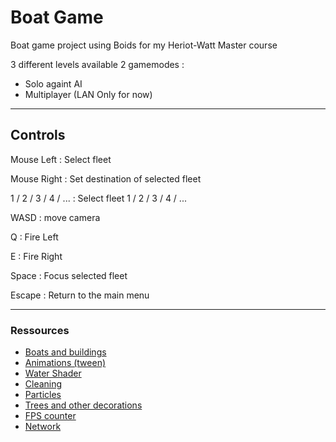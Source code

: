 # Boat Game

 Boat game project using Boids for my Heriot-Watt Master course

 3 different levels available
 2 gamemodes : 
 - Solo againt AI
 - Multiplayer (LAN Only for now)

____
## Controls

Mouse Left : Select fleet

Mouse Right : Set destination of selected fleet

1 / 2 / 3 / 4 / ... : Select fleet 1 / 2 / 3 / 4 / ...

WASD : move camera

Q : Fire Left

E : Fire Right

Space : Focus selected fleet

Escape : Return to the main menu

____
### Ressources

- [Boats and buildings](https://assetstore.unity.com/packages/3d/props/exterior/low-poly-brick-houses-131899)
- [Animations (tween)](https://assetstore.unity.com/packages/tools/animation/dotween-hotween-v2-27676)
- [Water Shader](https://assetstore.unity.com/packages/essentials/asset-packs/standard-assets-for-unity-2018-4-32351)
- [Cleaning](https://assetstore.unity.com/packages/tools/utilities/asset-cleaner-pro-clean-find-references-167990)
- [Particles](https://assetstore.unity.com/packages/vfx/particles/cartoon-fx-remaster-4010)
- [Trees and other decorations](https://kenney.nl/assets/pirate-kit)
- [FPS counter](https://assetstore.unity.com/packages/tools/integration/lite-fps-counter-probably-the-world-s-fastest-fps-counter-132638)
- [Network](https://github.com/Unity-Technologies/com.unity.multiplayer.mlapi)